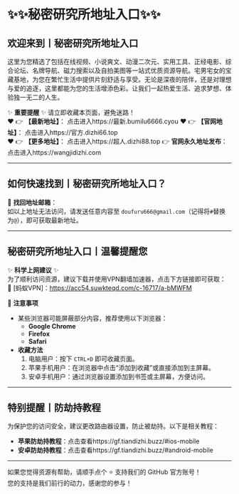 # :sparkles::sparkles:秘密研究所地址入口:sparkles::sparkles:

## 欢迎来到丨**秘密研究所地址入口**

这里为您精选了包括在线视频、小说爽文、动漫二次元、实用工具、正经电影、综合论坛、名牌导航、磁力搜索以及自拍美图等一站式优质资源导航。宅男宅女的宝藏基地，为您在繁忙生活中提供片刻舒适与享受。无论是深夜的陪伴，还是对理想与爱的追逐，这里都能为您的生活增添色彩。让我们一起热爱生活、追求梦想、体验独一无二的人生。

✨ **重要提醒** ✨ 请立即收藏本页面，避免迷路！  
❤️ 👉 **【最新地址】**： 点击进入https://最新.bumilu6666.cyou
❤️ 👉 **【官网地址】**： 点击进入https://官方.dizhi66.top  
❤️ 👉 **【更多地址】**： 点击进入https://超人.dizhi88.top
👉 **官网永久地址发布**：点击进入https://wangjidizhi.com

---

## **如何快速找到丨秘密研究所地址入口？**

📧 **找回地址邮箱**：  
如以上地址无法访问，请发送任意内容至 `doufuru666@gmail.com`（记得将`#`替换为`@`），即可获取最新地址。

---

## **秘密研究所地址入口丨温馨提醒您**

✨ **科学上网建议** ✨  
为了顺利访问资源，建议下载并使用VPN翻墙加速器，点击下方链接即可获取：  
🔗 [蚂蚁VPN]：https://acc54.suwkteqd.com/c-16717/a-bMWFM

📌 **注意事项**  
- 某些浏览器可能屏蔽部分内容，推荐使用以下浏览器：  
  - **Google Chrome**  
  - **Firefox**  
  - **Safari**  
- **收藏方法**  
  1. 电脑用户：按下 `CTRL+D` 即可收藏页面。  
  2. 苹果手机用户：在浏览器中点击“添加到收藏”或直接添加到主屏幕。  
  3. 安卓手机用户：通过浏览器设置添加到书签或主屏幕，方便访问。

---

## **特别提醒丨防劫持教程**

为保护您的访问安全，建议更改路由器设置，防止被劫持。以下是相关教程：  
- **苹果防劫持教程**：点击查看https://gf.tiandizhi.buzz/#ios-mobile 
- **安卓防劫持教程**：点击查看https://gf.tiandizhi.buzz/#android-mobile 

---

如果您觉得资源有帮助，请顺手点个 ⭐️ 支持我们的 GitHub 官方账号！  
您的支持是我们前行的动力，感谢您的参与！
